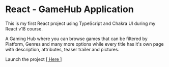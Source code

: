# React - GameHub Application

This is my first React project using TypeScript and Chakra UI during my React v18 course.

A Gaming Hub where you can browse games that can be filtered by Platform, Genres and many more options while every title has it's own page with description, attributes, teaser trailer and pictures.

Launch the project [[ Here ]](https://game-hub-application-nick-polizogopoulos.vercel.app/)
